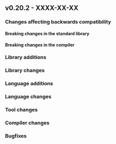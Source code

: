 ## v0.20.2 - XXXX-XX-XX


### Changes affecting backwards compatibility


#### Breaking changes in the standard library


#### Breaking changes in the compiler


### Library additions


### Library changes



### Language additions

### Language changes


### Tool changes



### Compiler changes



### Bugfixes
